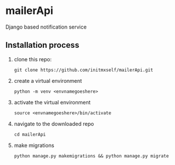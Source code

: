# mailerApi
Django based notification service

## Installation process

1. clone this repo: 

   `git clone https://github.com/initmxself/mailerApi.git`

2. create a virtual environment

   `python -m venv <envnamegoeshere>`

3. activate the  virtual environment

   `source <envnamegoeshere>/bin/activate`

4. navigate to the downloaded repo
 
   `cd mailerApi`

5. make migrations

   `python manage.py makemigrations && python manage.py migrate`
